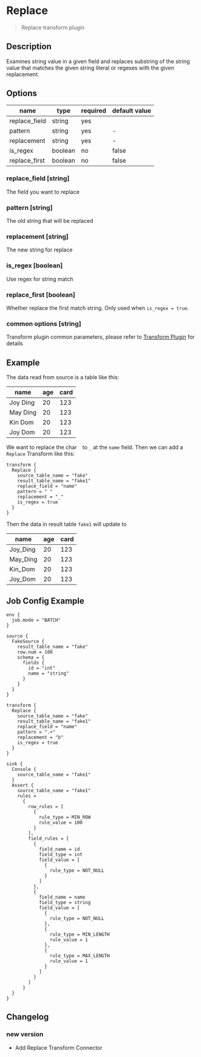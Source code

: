 # Replace

> Replace transform plugin

## Description

Examines string value in a given field and replaces substring of the string value that matches the given string literal or regexes with the given replacement.

## Options

| name           | type   | required | default value |
| -------------- | ------ | -------- |---------------|
| replace_field  | string | yes       |               |
| pattern        | string | yes      | -             |
| replacement    | string | yes      | -             |
| is_regex       | boolean| no       | false         |
| replace_first  | boolean| no       | false         |

### replace_field [string]

The field you want to replace

### pattern [string]

The old string that will be replaced

### replacement [string]

The new string for replace

### is_regex [boolean]

Use regex for string match

### replace_first [boolean]

Whether replace the first match string. Only used when `is_regex = true`.

### common options [string]

Transform plugin common parameters, please refer to [Transform Plugin](common-options.md) for details

## Example

The data read from source is a table like this:

| name     | age | card |
|----------|-----|------|
| Joy Ding | 20  | 123  |
| May Ding | 20  | 123  |
| Kin Dom  | 20  | 123  |
| Joy Dom  | 20  | 123  |

We want to replace the char ` ` to `_` at the `name` field. Then we can add a `Replace` Transform like this:

```
transform {
  Replace {
    source_table_name = "fake"
    result_table_name = "fake1"
    replace_field = "name"
    pattern = " "
    replacement = "_"
    is_regex = true
  }
}
```

Then the data in result table `fake1` will update to 


| name     | age | card |
|----------|-----|------|
| Joy_Ding | 20  | 123  |
| May_Ding | 20  | 123  |
| Kin_Dom  | 20  | 123  |
| Joy_Dom  | 20  | 123  |

## Job Config Example

```
env {
  job.mode = "BATCH"
}

source {
  FakeSource {
    result_table_name = "fake"
    row.num = 100
    schema = {
      fields {
        id = "int"
        name = "string"
      }
    }
  }
}

transform {
  Replace {
    source_table_name = "fake"
    result_table_name = "fake1"
    replace_field = "name"
    pattern = ".+"
    replacement = "b"
    is_regex = true
  }
}

sink {
  Console {
    source_table_name = "fake1"
  }
  Assert {
    source_table_name = "fake1"
    rules =
      {
        row_rules = [
          {
            rule_type = MIN_ROW
            rule_value = 100
          }
        ],
        field_rules = [
          {
            field_name = id
            field_type = int
            field_value = [
              {
                rule_type = NOT_NULL
              }
            ]
          },
          {
            field_name = name
            field_type = string
            field_value = [
              {
                rule_type = NOT_NULL
              },
              {
                rule_type = MIN_LENGTH
                rule_value = 1
              },
              {
                rule_type = MAX_LENGTH
                rule_value = 1
              }
            ]
          }
        ]
      }
  }
}
```

## Changelog

### new version

- Add Replace Transform Connector